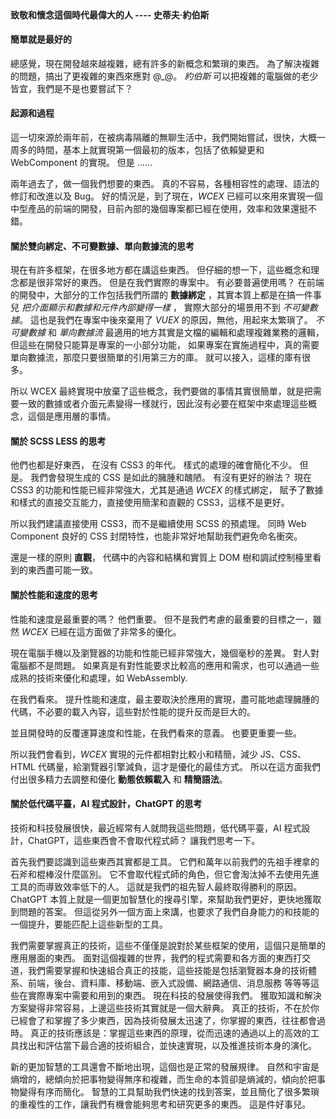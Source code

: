 <!--DESC: {icon:{name:"lightbulb_circle",pkg:"mdi",type:"filled"},id:4} -->
<p align=center><svg width=8em src="@/@wcex/doc/assets/jobs.svg" ></svg></p>

#### 致敬和懷念這個時代最偉大的人 ---- **史蒂夫·約伯斯**

#### 簡單就是最好的

總感覺，現在開發越來越複雜，總有許多的新概念和繁瑣的東西。 為了解決複雜的問題，搞出了更複雜的東西來應對 @\_@。
_約伯斯_ 可以把複雜的電腦做的老少皆宜，我們是不是也要嘗試下？

#### 起源和過程

這一切來源於兩年前，在被病毒隔離的無聊生活中，我們開始嘗試，很快，大概一周多的時間，基本上就實現第一個最初的版本，包括了依賴變更和 WebComponent 的實現。 但是 ......

兩年過去了，做一個我們想要的東西。 真的不容易，各種相容性的處理、語法的修訂和改進以及 Bug。 好的情況是，到了現在，_WCEX_ 已經可以來用來實現一個中型產品的前端的開發，目前內部的幾個專案都已經在使用，效率和效果還挺不錯。

#### 關於雙向綁定、不可變數據、單向數據流的思考

現在有許多框架，在很多地方都在講這些東西。 但仔細的想一下，這些概念和理念都是很非常好的東西。 但是在我們實際的專案中。 有必要普遍使用嗎？
在前端的開發中，大部分的工作包括我們所謂的 **數據綁定** ，其實本質上都是在搞一件事兒 _把介面顯示和數據和元件內部變得一樣_ ， 實際大部分的場景用不到 _不可變數據_。
這也是我們在專案中後來棄用了 _VUEX_ 的原因，無他，用起來太繁瑣了。 _不可變數據_ 和 _單向數據流_ 最適用的地方其實是文檔的編輯和處理複雜業務的邏輯，但這些在開發只能算是專案的一小部分功能， 如果專案在實施過程中，真的需要單向數據流，那麼只要很簡單的引用第三方的庫。 就可以接入，這樣的庫有很多。

所以 WCEX 最終實現中放棄了這些概念，我們要做的事情其實很簡單，就是把需要一致的數據或者介面元素變得一樣就行，因此沒有必要在框架中來處理這些概念，這個是應用層的事情。

#### 關於 SCSS LESS 的思考

他們也都是好東西， 在沒有 CSS3 的年代。 樣式的處理的確會簡化不少。
但是。 我們會發現生成的 CSS 是如此的臃腫和醜陋。 有沒有更好的辦法？
現在 CSS3 的功能和性能已經非常強大，尤其是通過 _WCEX_ 的樣式綁定， 賦予了數據和樣式的直接交互能力，直接使用簡潔和直觀的 CSS3，這樣不是更好。

所以我們建議直接使用 CSS3，而不是繼續使用 SCSS 的預處理。 同時 Web Component 良好的 CSS 封閉特性，也能非常好地幫助我們避免命名衝突。

還是一樣的原則 **直觀**， 代碼中的內容和結構和實質上 DOM 樹和調試控制檯里看到的東西盡可能一致。

#### 關於性能和速度的思考

性能和速度是最重要的嗎？ 他們重要。 但不是我們考慮的最重要的目標之一，雖然 _WCEX_ 已經在這方面做了非常多的優化。

現在電腦手機以及瀏覽器的功能和性能已經非常強大，幾個毫秒的差異。 對人對電腦都不是問題。 如果真是有對性能要求比較高的應用和需求，也可以通過一些成熟的技術來優化和處理，如 WebAssembly.

在我們看來。 提升性能和速度，最主要取決於應用的實現，盡可能地處理臃腫的代碼，不必要的載入內容，這些對於性能的提升反而是巨大的。

並且開發時的反覆運算速度和性能，在我們看來的意義。 也要更重要一些。

所以我們會看到，_WCEX_ 實現的元件都相對比較小和精簡，減少 JS、CSS、HTML 代碼量，給瀏覽器引擎減負，這才是優化的最佳方式。 所以在這方面我們付出很多精力去調整和優化 **動態依賴載入** 和 **精簡語法**。

#### 關於低代碼平臺，AI 程式設計，ChatGPT 的思考

技術和科技發展很快，最近經常有人就問我這些問題，低代碼平臺，AI 程式設計，ChatGPT，這些東西會不會取代程式師？ 讓我們思考一下。

首先我們要認識到這些東西其實都是工具。 它們和萬年以前我們的先祖手裡拿的石斧和棍棒沒什麼區別。 它不會取代程式師的角色，但它會淘汰掉不去使用先進工具的而導致效率低下的人。 這就是我們的祖先智人最終取得勝利的原因。 ChatGPT 本質上就是一個更加智慧化的搜尋引擎，來幫助我們更好，更快地獲取到問題的答案。 但這從另外一個方面上來講，也要求了我們自身能力的和技能的一個提升，要能匹配上這些新型的工具。

我們需要掌握真正的技術，這些不僅僅是說對於某些框架的使用，這個只是簡單的應用層面的東西。 面對這個複雜的世界，我們的程式需要和各方面的東西打交道，我們需要掌握和快速組合真正的技能，這些技能是包括瀏覽器本身的技術體系、前端，後台、資料庫、移動端、嵌入式設備、網路通信、消息服務 等等等這些在實際專案中需要和用到的東西。 現在科技的發展使得我們。 獲取知識和解決方案變得非常容易，上邊這些技術其實就是一個大辭典。 真正的技術，不在於你已經會了和掌握了多少東西，因為技術發展太迅速了，你掌握的東西，往往都會過時。 真正的技術應該是：掌握這些東西的原理，從而迅速的通過以上的高效的工具找出和評估當下最合適的技術組合，並快速實現，以及推進技術本身的演化。

新的更加智慧的工具還會不斷地出現，這個也是正常的發展規律。 自然和宇宙是熵增的，總傾向於把事物變得無序和複雜，而生命的本質卻是熵減的，傾向於把事物變得有序而簡化。 智慧的工具幫助我們快速的找到答案，並且簡化了很多繁瑣的重複性的工作，讓我們有機會能夠思考和研究更多的東西。 這是件好事兒。
